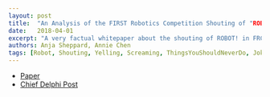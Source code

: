 ```yaml
---
layout: post
title:  "An Analysis of the FIRST Robotics Competition Shouting of "ROBOT!""
date:   2018-04-01
excerpt: "A very factual whitepaper about the shouting of ROBOT! in FRC pit areas. The incessant shouting of "ROBOT" in FRC pits plagues the FIRST community. Team 900 has a solution.
authors: Anja Sheppard, Annie Chen
tags: [Robot, Shouting, Yelling, Screaming, ThingsYouShouldNeverDo, Jokes, AprilFirst, AprilFools]
---
```

<ul style="text-align:left">
  <li><a href="https://www.chiefdelphi.com/media/papers/download/5415" target="\_blank">Paper</a></li>
  <li><a href="https://www.chiefdelphi.com/forums/showthread.php?t=164444" target="\_blank">Chief Delphi Post</a></li>
</ul>
